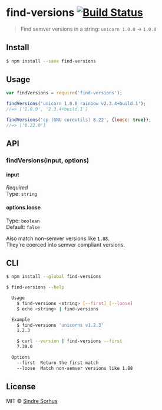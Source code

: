 # find-versions [![Build Status](https://travis-ci.org/sindresorhus/find-versions.svg?branch=master)](https://travis-ci.org/sindresorhus/find-versions)

> Find semver versions in a string: `unicorn 1.0.0` → `1.0.0`


## Install

```sh
$ npm install --save find-versions
```


## Usage

```js
var findVersions = require('find-versions');

findVersions('unicorn 1.0.0 rainbow v2.3.4+build.1');
//=> ['1.0.0', '2.3.4+build.1']

findVersions('cp (GNU coreutils) 8.22', {loose: true});
//=> ['8.22.0']
```


## API

### findVersions(input, options)

#### input

*Required*  
Type: `string`

#### options.loose

Type: `boolean`  
Default: `false`

Also match non-semver versions like `1.88`.  
They're coerced into semver compliant versions.


## CLI

```sh
$ npm install --global find-versions
```

```sh
$ find-versions --help

  Usage
    $ find-versions <string> [--first] [--loose]
    $ echo <string> | find-versions

  Example
    $ find-versions 'unicorns v1.2.3'
    1.2.3

    $ curl --version | find-versions --first
    7.30.0

  Options
    --first  Return the first match
    --loose  Match non-semver versions like 1.88
```


## License

MIT © [Sindre Sorhus](http://sindresorhus.com)
